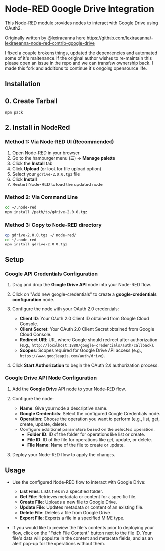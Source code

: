 # Node-RED Google Drive Integration

This Node-RED module provides nodes to interact with Google Drive using OAuth2.

Originally written by @lexiraeanna here https://github.com/lexiraeanna/-lexiraeanna-node-red-contrib-google-drive

I fixed a couple brokens things, updated the dependencies and automated some of it's maitenance. If the original author wishes to re-maintain this please open an issue in the repo and we can transfew ownership back. I made this fork and additions to continue it's ongoing opensource life.

## Installation

## 0. Create Tarball
```bash
npm pack
```

## 2. Install in NodeRed

### Method 1: Via Node-RED UI (Recommended)
1. Open Node-RED in your browser
2. Go to the hamburger menu (☰) → **Manage palette**
3. Click the **Install** tab
4. Click **Upload** (or look for file upload option)
5. Select your `gdrive-2.0.0.tgz` file
6. Click **Install**
7. Restart Node-RED to load the updated node

### Method 2: Via Command Line
```bash
cd ~/.node-red
npm install /path/to/gdrive-2.0.0.tgz
```

### Method 3: Copy to Node-RED directory
```bash
cp gdrive-2.0.0.tgz ~/.node-red/
cd ~/.node-red
npm install gdrive-2.0.0.tgz
```

## Setup

### Google API Credentials Configuration

1. Drag and drop the **Google Drive API** node into your Node-RED flow.
2. Click on "Add new google-credentials" to create a **google-credentials configuration** node.
3. Configure the node with your OAuth 2.0 credentials:
   - **Client ID**: Your OAuth 2.0 Client ID obtained from Google Cloud Console.
   - **Client Secret**: Your OAuth 2.0 Client Secret obtained from Google Cloud Console.
   - **Redirect URI**: URL where Google should redirect after authorization (e.g., `http://localhost:1880/google-credentials/auth/callback`).
   - **Scopes**: Scopes required for Google Drive API access (e.g., `https://www.googleapis.com/auth/drive`).

4. Click **Start Authorization** to begin the OAuth 2.0 authorization process.

### Google Drive API Node Configuration

1. Add the **Google Drive** API node to your Node-RED flow.
2. Configure the node:
   - **Name**: Give your node a descriptive name.
   - **Google Credentials**: Select the configured Google Credentials node.
   - **Operation**: Choose the operation you want to perform (e.g., list, get, create, update, delete).
   - Configure additional parameters based on the selected operation:
     - **Folder ID**: ID of the folder for operations like list or create.
     - **File ID**: ID of the file for operations like get, update, or delete.
     - **File Name**: Name of the file to create or update.

3. Deploy your Node-RED flow to apply the changes.

## Usage

- Use the configured Node-RED flow to interact with Google Drive:
  - **List Files**: Lists files in a specified folder.
  - **Get File**: Retrieves metadata or content for a specific file.
  - **Create File**: Uploads a new file to Google Drive.
  - **Update File**: Updates metadata or content of an existing file.
  - **Delete File**: Deletes a file from Google Drive.
  - **Export File**: Exports a file in a specified MIME type.

- If you would like to preview the file's contents prior to deploying your flow, click on the "Fetch File Content" button next to the file ID. Your file's data will populate in the content and metadata fields, and as an alert pop-up for the operations without them.